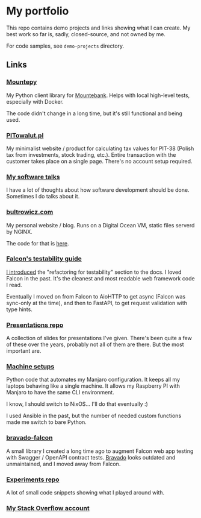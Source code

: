 My portfolio
============

This repo contains demo projects and links showing what I can create.
My best work so far is, sadly, closed-source, and not owned by me.

For code samples, see `demo-projects` directory.

Links
-----

### [Mountepy](https://github.com/butla/mountepy)
My Python client library for [Mountebank](https://www.mbtest.org/).
Helps with local high-level tests, especially with Docker.

The code didn't change in a long time, but it's still functional and being used.

### [PITowalut.pl](https://pitowalut.pl/)
My minimalist website / product for calculating tax values for PIT-38 (Polish tax from investments, stock trading, etc.).
Entire transaction with the customer takes place on a single page. There's no account setup required.

### [My software talks](https://www.youtube.com/watch?v=hjve48cYj_U&list=PLajca_K9x0D-DQSIK1SAjOUAyrdzGvYq-&index=3)
I have a lot of thoughts about how software development should be done. Sometimes I do talks about it.

### [bultrowicz.com](https://bultrowicz.com)
My personal website / blog. Runs on a Digital Ocean VM, static files serverd by NGINX.

The code for that is [here](https://github.com/butla/bultrowicz.com).

### [Falcon's testability guide](https://falcon.readthedocs.io/en/stable/user/tutorial.html#refactoring-for-testability)
[I introduced](https://github.com/falconry/falcon/pull/934) the "refactoring for testability" section to the docs.
I loved Falcon in the past. It's the cleanest and most readable web framework code I read.

Eventually I moved on from Falcon to AioHTTP to get async (Falcon was sync-only at the time),
and then to FastAPI, to get request validation with type hints.

### [Presentations repo](https://github.com/butla/presentations)
A collection of slides for presentations I've given.
There's been quite a few of these over the years, probably not all of them are there.
But the most important are.

### [Machine setups](https://github.com/butla/machine_setups)
Python code that automates my Manjaro configuration.
It keeps all my laptops behaving like a single machine.
It allows my Raspberry PI with Manjaro to have the same CLI environment.

I know, I should switch to NixOS... I'll do that eventually :)

I used Ansible in the past, but the number of needed custom functions made me switch to bare Python.

### [bravado-falcon](https://github.com/butla/bravado-falcon)
A small library I created a long time ago to augment Falcon web app testing with Swagger / OpenAPI contract tests.
[Bravado](https://github.com/Yelp/bravado) looks outdated and unmaintained, and I moved away from Falcon.

### [Experiments repo](https://github.com/butla/experiments)
A lot of small code snippets showing what I played around with.

### [My Stack Overflow account](https://stackoverflow.com/users/2252728/butla?tab=summary)
